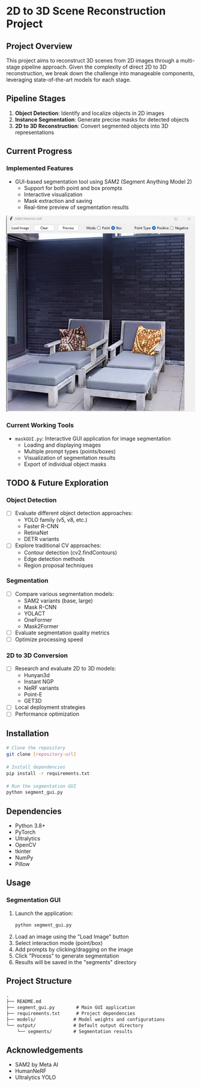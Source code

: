 # 2D to 3D Scene Reconstruction Project

## Project Overview
This project aims to reconstruct 3D scenes from 2D images through a multi-stage pipeline approach. Given the complexity of direct 2D to 3D reconstruction, we break down the challenge into manageable components, leveraging state-of-the-art models for each stage.

## Pipeline Stages
1. **Object Detection**: Identify and localize objects in 2D images
2. **Instance Segmentation**: Generate precise masks for detected objects
3. **2D to 3D Reconstruction**: Convert segmented objects into 3D representations

## Current Progress

### Implemented Features
- GUI-based segmentation tool using SAM2 (Segment Anything Model 2)
  - Support for both point and box prompts
  - Interactive visualization
  - Mask extraction and saving
  - Real-time preview of segmentation results

<!-- Project Screenshot -->
<p align="center">
  <img src="images/SAM_Gui.jpg" alt="SAM Segmentation GUI Demo" width="800"/>
</p>

### Current Working Tools
- `maskGUI.py`: Interactive GUI application for image segmentation
  - Loading and displaying images
  - Multiple prompt types (points/boxes)
  - Visualization of segmentation results
  - Export of individual object masks

## TODO & Future Exploration

### Object Detection
- [ ] Evaluate different object detection approaches:
  - YOLO family (v5, v8, etc.)
  - Faster R-CNN
  - RetinaNet
  - DETR variants
- [ ] Explore traditional CV approaches:
  - Contour detection (cv2.findContours)
  - Edge detection methods
  - Region proposal techniques

### Segmentation
- [ ] Compare various segmentation models:
  - SAM2 variants (base, large)
  - Mask R-CNN
  - YOLACT
  - OneFormer
  - Mask2Former
- [ ] Evaluate segmentation quality metrics
- [ ] Optimize processing speed

### 2D to 3D Conversion
- [ ] Research and evaluate 2D to 3D models:
  - Hunyan3d
  - Instant NGP
  - NeRF variants
  - Point-E
  - GET3D
- [ ] Local deployment strategies
- [ ] Performance optimization

## Installation

```bash
# Clone the repository
git clone [repository-url]

# Install dependencies
pip install -r requirements.txt

# Run the segmentation GUI
python segment_gui.py
```

## Dependencies
- Python 3.8+
- PyTorch
- Ultralytics
- OpenCV
- tkinter
- NumPy
- Pillow

## Usage

### Segmentation GUI
1. Launch the application:
   ```bash
   python segment_gui.py
   ```
2. Load an image using the "Load Image" button
3. Select interaction mode (point/box)
4. Add prompts by clicking/dragging on the image
5. Click "Process" to generate segmentation
6. Results will be saved in the "segments" directory

## Project Structure
```
.
├── README.md
├── segment_gui.py        # Main GUI application
├── requirements.txt      # Project dependencies
├── models/              # Model weights and configurations
└── output/              # Default output directory
    └── segments/        # Segmentation results
```

## Acknowledgements
- SAM2 by Meta AI
- HumanNeRF
- Ultralytics YOLO